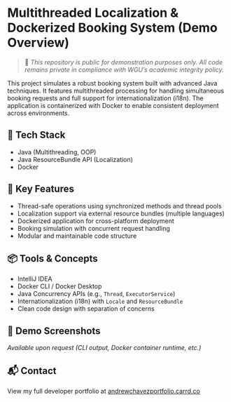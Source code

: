 # Multithreaded Localization & Dockerized Booking System (Demo Overview)

> 📌 *This repository is public for demonstration purposes only. All code remains private in compliance with WGU’s academic integrity policy.*

This project simulates a robust booking system built with advanced Java techniques. It features multithreaded processing for handling simultaneous booking requests and full support for internationalization (i18n). The application is containerized with Docker to enable consistent deployment across environments.

## 🧰 Tech Stack
- Java (Multithreading, OOP)
- Java ResourceBundle API (Localization)
- Docker

## 🎯 Key Features
- Thread-safe operations using synchronized methods and thread pools
- Localization support via external resource bundles (multiple languages)
- Dockerized application for cross-platform deployment
- Booking simulation with concurrent request handling
- Modular and maintainable code structure

## 📦 Tools & Concepts
- IntelliJ IDEA
- Docker CLI / Docker Desktop
- Java Concurrency APIs (e.g., `Thread`, `ExecutorService`)
- Internationalization (i18n) with `Locale` and `ResourceBundle`
- Clean code design with separation of concerns

## 📸 Demo Screenshots
*Available upon request (CLI output, Docker container runtime, etc.)*

## 📬 Contact
View my full developer portfolio at [andrewchavezportfolio.carrd.co](https://andrewchavezportfolio.carrd.co)
